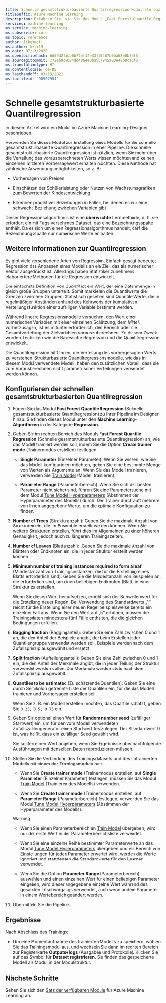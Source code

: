 ```yaml
---
title: Schnelle gesamtstrukturbasierte Quantilregression Modulreferenz
titleSuffix: Azure Machine Learning
description: Erfahren Sie, wie Sie das Modul „Fast Forest Quantile Regression“ (Schnelle gesamtstrukturbasierte Quantilregression) verwenden können, um ein Regressionsmodell zu erstellen, das Werte für eine angegebene Anzahl von Quantilen vorausberechnen kann.
services: machine-learning
ms.service: machine-learning
ms.subservice: core
ms.topic: reference
author: likebupt
ms.author: keli19
ms.date: 07/13/2020
ms.openlocfilehash: 6d59d2fabb0b74ef12e33f55467b0ba68e0b7386
ms.sourcegitcommit: 772eb9c6684dd4864e0ba507945a83e48b8c16f0
ms.translationtype: HT
ms.contentlocale: de-DE
ms.lasthandoff: 03/19/2021
ms.locfileid: "90907954"
---
```

# <a name="fast-forest-quantile-regression"></a>Schnelle gesamtstrukturbasierte Quantilregression

In diesem Artikel wird ein Modul im Azure Machine Learning-Designer beschrieben.

Verwenden Sie dieses Modul zur Erstellung eines Modells für die schnelle gesamtstrukturbasierte Quantilregression in einer Pipeline. Die schnelle gesamtstrukturbasierte Quantilregression ist nützlich, wenn Sie mehr über die Verteilung des vorausberechneten Werts wissen möchten und keinen einzelnen mittleren Vorhersagewert erhalten möchten. Diese Methode hat zahlreiche Anwendungsmöglichkeiten, so z. B.:  
  
- Vorhersagen von Preisen  
  
- Einschätzen der Schülerleistung oder Nutzen von Wachstumsgrafiken zum Bewerten der Kindesentwicklung  
  
- Erkennen prädiktiver Beziehungen in Fällen, bei denen es nur eine schwache Beziehung zwischen Variablen gibt  
  
Dieser Regressionsalgorithmus ist eine **überwachte** Lernmethode, d. h. sie erfordert ein mit Tags versehenes Dataset, das eine Bezeichnungsspalte enthält. Da es sich um einen Regressionsalgorithmus handelt, darf die Bezeichnungsspalte nur numerische Werte enthalten.

## <a name="more-about-quantile-regression"></a>Weitere Informationen zur Quantilregression

Es gibt viele verschiedene Arten von Regression. Einfach gesagt bedeutet Regression das Anpassen eines Modells an ein Ziel, das als numerischer Vektor ausgedrückt ist. Allerdings haben Statistiker zunehmend elaboriertere Methoden für die Regression entwickelt.

Die einfachste Definition von *Quantil* ist ein Wert, der eine Datenmenge in gleich große Gruppen unterteilt. Somit markieren die Quantilwerte die Grenzen zwischen Gruppen. Statistisch gesehen sind Quantile Werte, die in regelmäßigen Abständen anhand des Kehrwerts der kumulativen Verteilungsfunktion einer zufälligen Variable bestimmt werden.

Während lineare Regressionsmodelle versuchen, den Wert einer numerischen Variablen mit einer einzelnen Schätzung, dem *Mittel*, vorherzusagen, ist es mitunter erforderlich, den Bereich oder die Gesamtverteilung der Zielvariablen vorauszuberechnen. Zu diesem Zweck wurden Techniken wie die Bayessche Regression und die Quantilregression entwickelt.

Die Quantilregression hilft Ihnen, die Verteilung des vorhergesagten Werts zu verstehen. Strukturbasierte Quantilregressionsmodelle, wie das in diesem Modul verwendete Modell, haben den zusätzlichen Vorteil, dass sie zum Vorausberechnen nicht parametrischer Verteilungen verwendet werden können.

  
## <a name="how-to-configure-fast-forest-quantile-regression"></a>Konfigurieren der schnellen gesamtstrukturbasierten Quantilregression

1. Fügen Sie das Modul **Fast Forest Quantile Regression** (Schnelle gesamtstrukturbasierte Quantilregression) zu Ihrer Pipeline im Designer hinzu. Sie finden dieses Modul unter den **Machine Learning-Algorithmen** in der Kategorie **Regression**.

2. Geben Sie im rechten Bereich des Moduls **Fast Forest Quantile Regression** (Schnelle gesamtstrukturbasierte Quantilregression) an, wie das Modell trainiert werden soll, indem Sie die Option **Create trainer mode** (Trainermodus erstellen) festlegen.  
  
    - **Single Parameter** (Einzelner Parameter): Wenn Sie wissen, wie Sie das Modell konfigurieren möchten, geben Sie eine bestimmte Menge von Werten als Argumente an. Wenn Sie das Modell trainieren, verwenden Sie [Train Model](train-model.md) (Modell trainieren).
  
    - **Parameter Range** (Parameterbereich): Wenn Sie sich der besten Parameter nicht sicher sind, führen Sie eine Parametersuche mit dem Modul [Tune Model Hyperparameters](tune-model-hyperparameters.md) (Abstimmen der Hyperparameter des Modells) durch. Der Trainer durchläuft mehrere von Ihnen angegebene Werte, um die optimale Konfiguration zu finden.

3. **Number of Trees** (Strukturanzahl): Geben Sie die maximale Anzahl von Strukturen ein, die im Ensemble erstellt werden können. Wenn Sie weitere Strukturen erstellen, führt dies im Allgemeinen zu einer höheren Genauigkeit, jedoch auch zu längeren Trainingszeiten.  

4. **Number of Leaves** (Blattanzahl): ,Geben Sie die maximale Anzahl von Blättern oder Endknoten ein, die in jeder Struktur erstellt werden können.  

5. **Minimum number of training instances required to form a leaf** (Mindestanzahl von Trainingsinstanzen, die für die Erstellung eines Blatts erforderlich sind): Geben Sie die Mindestanzahl von Beispielen an, die erforderlich sind, um einen beliebigen Endknoten (Blatt) in einer Struktur zu erstellen.  
  
     Wenn Sie diesen Wert heraufsetzen, erhöht sich der Schwellenwert für die Erstellung neuer Regeln. Bei Verwendung des Standardwerts „1“ reicht für die Erstellung einer neuen Regel beispielsweise bereits ein einzelner Fall aus. Wenn Sie den Wert auf „5“ erhöhen, müssen die Trainingsdaten mindestens fünf Fälle enthalten, die die gleichen Bedingungen erfüllen.

6. **Bagging fraction** (Bagginganteil): Geben Sie eine Zahl zwischen 0 und 1 an, die den Anteil der Beispiele angibt, der beim Erstellen jeder Quantilengruppe verwendet werden soll. Beispiele werden nach dem Zufallsprinzip ausgewählt und ersetzt.

7. **Split fraction** (Aufteilungsanteil): Geben Sie eine Zahl zwischen 0 und 1 ein, die den Anteil der Merkmale angibt, die in jeder Teilung der Struktur verwendet werden sollen. Die Merkmale werden stets nach dem Zufallsprinzip ausgewählt.

8. **Quantiles to be estimated** (Zu schätzende Quantilen): Geben Sie eine durch Semikolon getrennte Liste der Quantilen ein, für die das Modell trainieren und Vorhersagen erstellen soll.
  
     Wenn Sie z. B. ein Modell erstellen möchten, das Quartile schätzt, geben Sie `0.25; 0.5; 0.75` ein.  

9. Geben Sie optional einen Wert für **Random number seed** (zufälliger Startwert) ein, um für den vom Modell verwendeten Zufallszahlengenerator einen Startwert festzulegen.  Der Standardwert 0 ist, was heißt, dass ein zufälliger Seed gewählt wird.
  
     Sie sollten einen Wert angeben, wenn Sie Ergebnisse über nachfolgende Ausführungen mit denselben Daten reproduzieren müssen.  

10. Stellen Sie die Verbindung des Trainingsdatasets und des untrainierten Modells mit einem der Trainingsmodule her: 

    - Wenn Sie **Create trainer mode** (Trainermodus erstellen) auf **Single Parameter** (Einzelner Parameter) festlegen, müssen Sie das Modul [Train Model](train-model.md) (Trainieren des Modells) verwenden.

    - Wenn Sie **Create trainer mode** (Trainermodus erstellen) auf **Parameter Range** (Parameterbereich) festlegen, verwenden Sie das Modul [Tune Model Hyperparameters](tune-model-hyperparameters.md) (Abstimmen der Hyperparameter des Modells).

    > [!WARNING]
    > 
    > - Wenn Sie einen Parameterbereich an [Train Model](train-model.md) übergeben, wird nur der erste Wert in der Parameterbereichsliste verwendet.
    > 
    > - Wenn Sie eine einzelne Reihe bestimmter Parameterwerte an das Modul [Tune Model Hyperparameters](tune-model-hyperparameters.md) übergeben und ein Bereich von Einstellungen für jeden Parameter erwartet wird, werden die Werte ignoriert und stattdessen die Standardwerte für den Learner verwendet.
    > 
    > - Wenn Sie die Option **Parameter Range** (Parameterbereich) auswählen und einen einzelnen Wert für einen beliebigen Parameter eingeben, wird dieser angegebene einzelne Wert während des gesamten Löschvorgangs verwendet, auch wenn andere Parameter in einem Wertebereich geändert werden.

11. Übermitteln Sie die Pipeline.

## <a name="results"></a>Ergebnisse

Nach Abschluss des Trainings:

+ Um eine Momentaufnahme des trainierten Modells zu speichern, wählen Sie das Trainingsmodul aus, und wechseln Sie dann im rechten Bereich zur Registerkarte **Outputs+logs** (Ausgaben und Protokolle). Klicken Sie auf das Symbol für **Dataset registrieren**.  Sie finden das gespeicherte Modell als Modul in der Modulstruktur.

## <a name="next-steps"></a>Nächste Schritte

Sehen Sie sich den [Satz der verfügbaren Module](module-reference.md) für Azure Machine Learning an.

